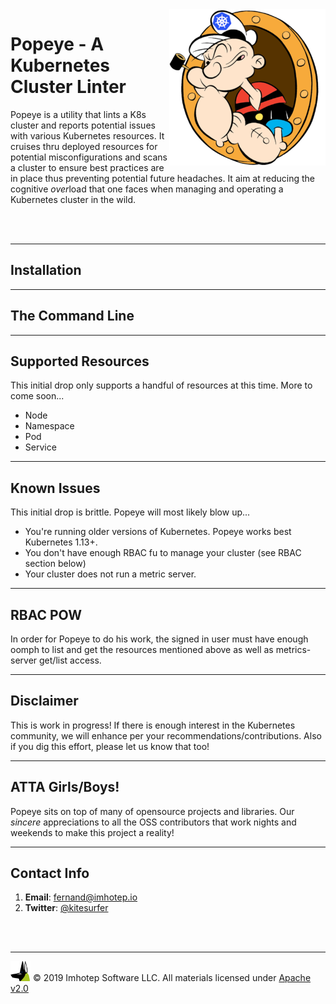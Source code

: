 <img src="assets/popeye_boat.png" align="right" width="250" heigh="auto">

# Popeye - A Kubernetes Cluster Linter


Popeye is a utility that lints a K8s cluster and reports potential issues with
various Kubernetes resources. It cruises thru deployed resources for potential misconfigurations and scans a cluster to ensure best practices are in place thus
preventing potential future headaches. It aim at reducing the cognitive *over*load
that one faces when managing and operating a Kubernetes cluster in the wild.

<br/>
<br/>

---

## Installation

---

## The Command Line

---

## Supported Resources

This initial drop only supports a handful of resources at this time. More to come soon...

- Node
- Namespace
- Pod
- Service

---

## Known Issues

This initial drop is brittle. Popeye will most likely blow up...

- You're running older versions of Kubernetes. Popeye works best Kubernetes 1.13+.
- You don't have enough RBAC fu to manage your cluster (see RBAC section below)
- Your cluster does not run a metric server.

---

## RBAC POW

In order for Popeye to do his work, the signed in user must have enough oomph to
list and get the resources mentioned above as well as metrics-server get/list access.

---



## Disclaimer

This is work in progress! If there is enough interest in the Kubernetes
community, we will enhance per your recommendations/contributions. Also if you
dig this effort, please let us know that too!

---

## ATTA Girls/Boys!

Popeye sits on top of many of opensource projects and libraries. Our *sincere*
appreciations to all the OSS contributors that work nights and weekends
to make this project a reality!


---

## Contact Info

1. **Email**:   fernand@imhotep.io
2. **Twitter**: [@kitesurfer](https://twitter.com/kitesurfer?lang=en)


<br/>
<br/>

---

<img src="assets/imhotep_logo.png" width="32" height="auto"/> © 2019 Imhotep Software LLC.
All materials licensed under [Apache v2.0](http://www.apache.org/licenses/LICENSE-2.0)
